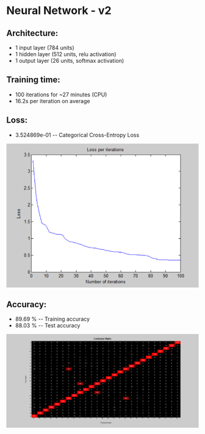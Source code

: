 # Neural Network - v2

## Architecture:

- 1 input layer (784 units)
- 1 hidden layer (512 units, relu activation)
- 1 output layer (26 units, softmax activation)

## Training time: 

- 100 iterations for ~27 minutes (CPU)
- 16.2s per iteration on average

## Loss: 

- 3.524869e-01 -- Categorical Cross-Entropy Loss

![image](Visualizations/Loss_per_iterations.png)

## Accuracy:

- 89.69 % -- Training accuracy
- 88.03 % -- Test accuracy

![image](Visualizations/Confusion_Matrix.png)
